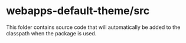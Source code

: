 # webapps-default-theme/src

This folder contains source code that will automatically be added to the classpath when
the package is used.
